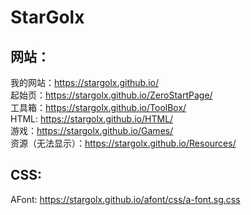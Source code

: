 # StarGolx
## 网站：
我的网站：https://stargolx.github.io/
<br>
起始页：https://stargolx.github.io/ZeroStartPage/
<br>
工具箱：https://stargolx.github.io/ToolBox/
<br>
HTML: https://stargolx.github.io/HTML/
<br>
游戏：https://stargolx.github.io/Games/
<br>
资源（无法显示）：https://stargolx.github.io/Resources/
<br>
## CSS:
AFont: https://stargolx.github.io/afont/css/a-font.sg.css
